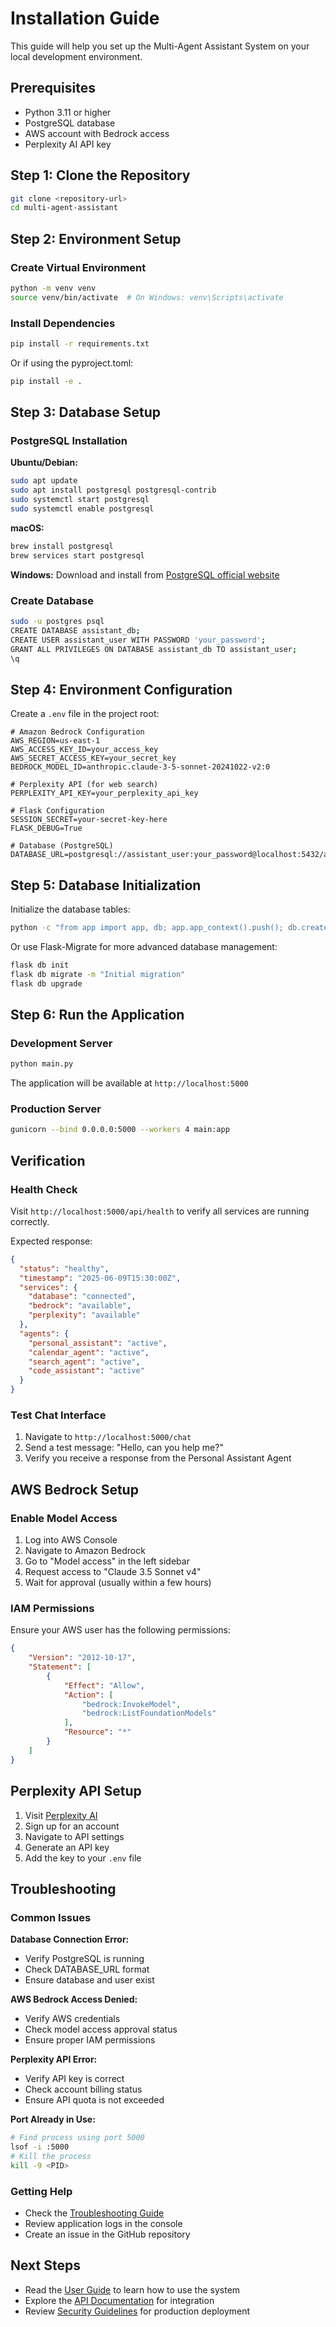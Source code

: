 # Installation Guide

This guide will help you set up the Multi-Agent Assistant System on your local development environment.

## Prerequisites

- Python 3.11 or higher
- PostgreSQL database
- AWS account with Bedrock access
- Perplexity AI API key

## Step 1: Clone the Repository

```bash
git clone <repository-url>
cd multi-agent-assistant
```

## Step 2: Environment Setup

### Create Virtual Environment

```bash
python -m venv venv
source venv/bin/activate  # On Windows: venv\Scripts\activate
```

### Install Dependencies

```bash
pip install -r requirements.txt
```

Or if using the pyproject.toml:

```bash
pip install -e .
```

## Step 3: Database Setup

### PostgreSQL Installation

**Ubuntu/Debian:**
```bash
sudo apt update
sudo apt install postgresql postgresql-contrib
sudo systemctl start postgresql
sudo systemctl enable postgresql
```

**macOS:**
```bash
brew install postgresql
brew services start postgresql
```

**Windows:**
Download and install from [PostgreSQL official website](https://www.postgresql.org/download/windows/)

### Create Database

```bash
sudo -u postgres psql
CREATE DATABASE assistant_db;
CREATE USER assistant_user WITH PASSWORD 'your_password';
GRANT ALL PRIVILEGES ON DATABASE assistant_db TO assistant_user;
\q
```

## Step 4: Environment Configuration

Create a `.env` file in the project root:

```env
# Amazon Bedrock Configuration
AWS_REGION=us-east-1
AWS_ACCESS_KEY_ID=your_access_key
AWS_SECRET_ACCESS_KEY=your_secret_key
BEDROCK_MODEL_ID=anthropic.claude-3-5-sonnet-20241022-v2:0

# Perplexity API (for web search)
PERPLEXITY_API_KEY=your_perplexity_api_key

# Flask Configuration
SESSION_SECRET=your-secret-key-here
FLASK_DEBUG=True

# Database (PostgreSQL)
DATABASE_URL=postgresql://assistant_user:your_password@localhost:5432/assistant_db
```

## Step 5: Database Initialization

Initialize the database tables:

```bash
python -c "from app import app, db; app.app_context().push(); db.create_all()"
```

Or use Flask-Migrate for more advanced database management:

```bash
flask db init
flask db migrate -m "Initial migration"
flask db upgrade
```

## Step 6: Run the Application

### Development Server

```bash
python main.py
```

The application will be available at `http://localhost:5000`

### Production Server

```bash
gunicorn --bind 0.0.0.0:5000 --workers 4 main:app
```

## Verification

### Health Check

Visit `http://localhost:5000/api/health` to verify all services are running correctly.

Expected response:
```json
{
  "status": "healthy",
  "timestamp": "2025-06-09T15:30:00Z",
  "services": {
    "database": "connected",
    "bedrock": "available",
    "perplexity": "available"
  },
  "agents": {
    "personal_assistant": "active",
    "calendar_agent": "active",
    "search_agent": "active",
    "code_assistant": "active"
  }
}
```

### Test Chat Interface

1. Navigate to `http://localhost:5000/chat`
2. Send a test message: "Hello, can you help me?"
3. Verify you receive a response from the Personal Assistant Agent

## AWS Bedrock Setup

### Enable Model Access

1. Log into AWS Console
2. Navigate to Amazon Bedrock
3. Go to "Model access" in the left sidebar
4. Request access to "Claude 3.5 Sonnet v4"
5. Wait for approval (usually within a few hours)

### IAM Permissions

Ensure your AWS user has the following permissions:

```json
{
    "Version": "2012-10-17",
    "Statement": [
        {
            "Effect": "Allow",
            "Action": [
                "bedrock:InvokeModel",
                "bedrock:ListFoundationModels"
            ],
            "Resource": "*"
        }
    ]
}
```

## Perplexity API Setup

1. Visit [Perplexity AI](https://www.perplexity.ai/)
2. Sign up for an account
3. Navigate to API settings
4. Generate an API key
5. Add the key to your `.env` file

## Troubleshooting

### Common Issues

**Database Connection Error:**
- Verify PostgreSQL is running
- Check DATABASE_URL format
- Ensure database and user exist

**AWS Bedrock Access Denied:**
- Verify AWS credentials
- Check model access approval status
- Ensure proper IAM permissions

**Perplexity API Error:**
- Verify API key is correct
- Check account billing status
- Ensure API quota is not exceeded

**Port Already in Use:**
```bash
# Find process using port 5000
lsof -i :5000
# Kill the process
kill -9 <PID>
```

### Getting Help

- Check the [Troubleshooting Guide](Troubleshooting)
- Review application logs in the console
- Create an issue in the GitHub repository

## Next Steps

- Read the [User Guide](User-Guide) to learn how to use the system
- Explore the [API Documentation](API-Reference) for integration
- Review [Security Guidelines](Security-Guidelines) for production deployment